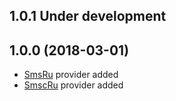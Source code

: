 1.0.1 Under development
-------------------------

1.0.0 (2018-03-01)
-------------------------
- [SmsRu](https://sms.ru/) provider added
- [SmscRu](https://smsc.ru/) provider added

